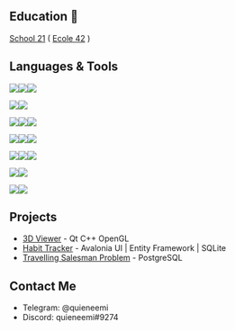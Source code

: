 ## Education 📖
[School 21](https://21-school.ru/) ( [Ecole 42](https://42.fr/en/homepage/) )

## Languages & Tools
<img src="https://img.shields.io/badge/C%20Sharp-239120.svg?style=for-the-badge&logo=C-Sharp&logoColor=white"/><img src="https://img.shields.io/badge/.NET-512BD4.svg?style=for-the-badge&logo=dotnet&logoColor=white"/><img src="https://img.shields.io/badge/XAML-0C54C2.svg?style=for-the-badge&logo=XAML&logoColor=white"/>

<img src="https://img.shields.io/badge/C-A8B9CC.svg?style=for-the-badge&logo=C&logoColor=black"/><img src="https://img.shields.io/badge/C++-00599C.svg?style=for-the-badge&logo=C++&logoColor=white"/>

<img src="https://img.shields.io/badge/Qt-41CD52.svg?style=for-the-badge&logo=Qt&logoColor=white"/><img src="https://img.shields.io/badge/GTK-7FE719.svg?style=for-the-badge&logo=GTK&logoColor=white"/><img src="https://img.shields.io/badge/OpenGL-5586A4.svg?style=for-the-badge&logo=OpenGL&logoColor=white"/>

<img src="https://img.shields.io/badge/Git-F05032.svg?style=for-the-badge&logo=Git&logoColor=white"/><img src="https://img.shields.io/badge/GitLab-FC6D26.svg?style=for-the-badge&logo=GitLab&logoColor=white"/><img src="https://img.shields.io/badge/Docker-2496ED.svg?style=for-the-badge&logo=Docker&logoColor=white"/>

<img src="https://img.shields.io/badge/Linux-FCC624.svg?style=for-the-badge&logo=Linux&logoColor=black"/><img src="https://img.shields.io/badge/Ubuntu-E95420.svg?style=for-the-badge&logo=Ubuntu&logoColor=white"/><img src="https://img.shields.io/badge/GNU%20Bash-4EAA25.svg?style=for-the-badge&logo=GNU-Bash&logoColor=white"/>

<img src="https://img.shields.io/badge/PostgreSQL-4169E1.svg?style=for-the-badge&logo=PostgreSQL&logoColor=white"/><img src="https://img.shields.io/badge/SQLite-003B57.svg?style=for-the-badge&logo=SQLite&logoColor=white"/>

<img src="https://img.shields.io/badge/Slack-4A154B.svg?style=for-the-badge&logo=Slack&logoColor=white"/><img src="https://img.shields.io/badge/Discord-5865F2.svg?style=for-the-badge&logo=Discord&logoColor=white"/>

## Projects
- [3D Viewer](https://github.com/quieneemi/3DViewer) - Qt C++ OpenGL
- [Habit Tracker](https://github.com/quieneemi/HabitTracker-AvaloniaUI) - Avalonia UI | Entity Framework | SQLite
- [Travelling Salesman Problem](https://github.com/quieneemi/TravellingSalesmanProblem) - PostgreSQL

## Contact Me
- Telegram: @quieneemi
- Discord: quieneemi#9274
